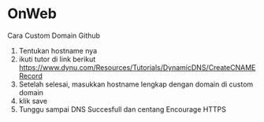 # OnWeb

Cara Custom Domain Github

1. Tentukan hostname nya
2. ikuti tutor di link berikut
   https://www.dynu.com/Resources/Tutorials/DynamicDNS/CreateCNAMERecord
3. Setelah selesai, masukkan hostname lengkap dengan domain di custom domain
4. klik save
5. Tunggu sampai DNS Succesfull dan centang Encourage HTTPS
